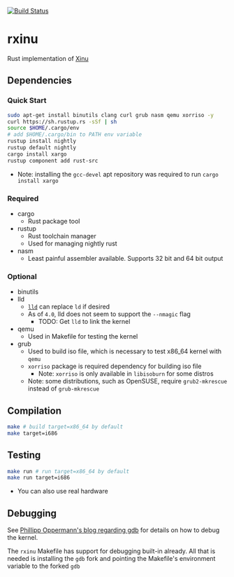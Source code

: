 [![Build Status](https://travis-ci.org/robert-w-gries/rxinu.svg?branch=master)](https://travis-ci.org/robert-w-gries/rxinu)

# rxinu
Rust implementation of [Xinu](https://github.com/xinu-os/xinu)

## Dependencies
  
### Quick Start
```bash
sudo apt-get install binutils clang curl grub nasm qemu xorriso -y
curl https://sh.rustup.rs -sSf | sh
source $HOME/.cargo/env
# add $HOME/.cargo/bin to PATH env variable
rustup install nightly
rustup default nightly
cargo install xargo
rustup component add rust-src
```

* Note: installing the `gcc-devel` apt repository was required to run `cargo install xargo`

### Required

* cargo
  * Rust package tool
* rustup
  * Rust toolchain manager
  * Used for managing nightly rust
* nasm
  * Least painful assembler available. Supports 32 bit and 64 bit output

### Optional

* binutils
* lld
  * [`lld`](http://lld.llvm.org/) can replace `ld` if desired
  * As of `4.0`, lld does not seem to support the `--nmagic` flag
    * TODO: Get `lld` to link the kernel
* qemu
  * Used in Makefile for testing the kernel
* grub
  * Used to build iso file, which is necessary to test x86_64 kernel with `qemu`
  * `xorriso` package is required dependency for building iso file
    * Note: `xorriso` is only available in `libisoburn` for some distros
  * Note: some distributions, such as OpenSUSE, require `grub2-mkrescue` instead of `grub-mkrescue`

## Compilation

```bash
make # build target=x86_64 by default
make target=i686
```

## Testing

```bash
make run # run target=x86_64 by default
make run target=i686
```

* You can also use real hardware

## Debugging

See [Phillipp Oppermann's blog regarding gdb](https://os.phil-opp.com/set-up-gdb/) for details on how to debug the kernel.

The `rxinu` Makefile has support for debugging built-in already. All that is needed is installing the `gdb` fork and pointing the Makefile's environment variable to the forked `gdb`
